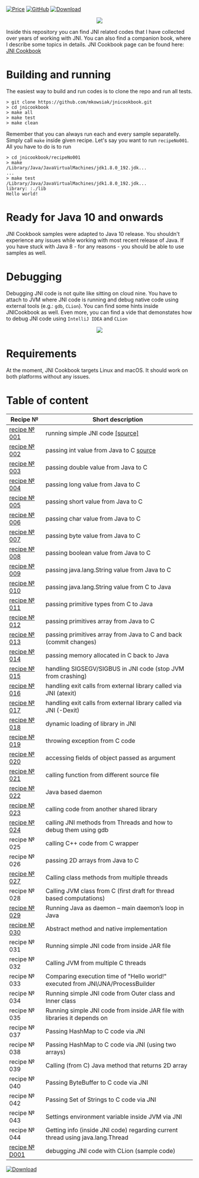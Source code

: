 [![Price](https://img.shields.io/badge/price-FREE-0098f7.svg)](https://github.com/mkowsiak/jnicookbook/blob/master/LICENSE.md)
[![GitHub](https://img.shields.io/github/license/mashape/apistatus.svg)](https://github.com/mkowsiak/jnicookbook/blob/master/LICENSE.md)
[![Download](https://img.shields.io/badge/download-click%20here-red.svg)](https://github.com/mkowsiak/jnicookbook/archive/master.zip)
<p align="center">
  <img src="https://raw.githubusercontent.com/mkowsiak/jnicookbook/master/image/JNICookbook.png">
</p>

Inside this repository you can find JNI related codes that I have collected over years of working with JNI. You can also find a companion book, where I describe some topics in details.  JNI Cookbook page can be found here: [JNI Cookbook](http://jnicookbook.owsiak.org)

# Building and running

The easiest way to build and run codes is to clone the repo and run all tests.

    > git clone https://github.com/mkowsiak/jnicookbook.git
    > cd jnicookbook
    > make all
    > make test
    > make clean
    
Remember that you can always run each and every sample separatelly. Simply call `make` inside given recipe. Let's say you want to run `recipeNo001`. All you have to do is to run

    > cd jnicookbook/recipeNo001
    > make
    /Library/Java/JavaVirtualMachines/jdk1.8.0_192.jdk...
    ...
    > make test
    /Library/Java/JavaVirtualMachines/jdk1.8.0_192.jdk...
    library: :./lib
    Hello world!
    
# Ready for Java 10 and onwards

JNI Cookbook samples were adapted to Java 10 release. You shouldn't experience any issues while working with most recent release of Java. If you have stuck with Java 8 - for any reasons - you should be able to use samples as well.

# Debugging

Debugging JNI code is not quite like sitting on cloud nine. You have to attach to JVM where JNI code is running and debug native code using external tools (e.g.: `gdb`, `CLion`). You can find some hints inside JNICookbook as well. Even more, you can find a vide that demonstates how to debug JNI code using `IntelliJ IDEA` and `CLion`

<p align="center">
  <a href="https://youtu.be/8Cjeq4l5COU"><img src="https://raw.githubusercontent.com/mkowsiak/jnicookbook/master/image/debug.png"></a>
</p>

# Requirements

At the moment, JNI Cookbook targets Linux and macOS. It should work on both platforms without any issues.

# Table of content

|Recipe № | Short description |
|---|---|
|[recipe № 001](http://jnicookbook.owsiak.org/recipe-No-001/)|running simple JNI code [[source]](https://github.com/mkowsiak/jnicookbook/tree/master/recipeNo001)|
|[recipe № 002](http://jnicookbook.owsiak.org/recipe-No-002/)|passing int value from Java to C [source](https://github.com/mkowsiak/jnicookbook/tree/master/recipeNo001)|
|[recipe № 003](http://jnicookbook.owsiak.org/recipe-No-003/)|passing double value from Java to C|
|[recipe № 004](http://jnicookbook.owsiak.org/recipe-No-004/)|passing long value from Java to C|
|[recipe № 005](http://jnicookbook.owsiak.org/recipe-No-005/)|passing short value from Java to C|
|[recipe № 006](http://jnicookbook.owsiak.org/recipe-No-006/)|passing char value from Java to C|
|[recipe № 007](http://jnicookbook.owsiak.org/recipe-No-007/)|passing byte value from Java to C|
|[recipe № 008](http://jnicookbook.owsiak.org/recipe-No-008/)|passing boolean value from Java to C|
|[recipe № 009](http://jnicookbook.owsiak.org/recipe-No-009/)|passing java.lang.String value from Java to C|
|[recipe № 010](http://jnicookbook.owsiak.org/recipe-No-010/)|passing java.lang.String value from C to Java|
|[recipe № 011](http://jnicookbook.owsiak.org/recipe-No-011/)|passing primitive types from C to Java|
|[recipe № 012](http://jnicookbook.owsiak.org/recipe-No-012/)|passing primitives array from Java to C|
|[recipe № 013](http://jnicookbook.owsiak.org/recipe-No-013/)|passing primitives array from Java to C and back (commit changes)|
|[recipe № 014](http://jnicookbook.owsiak.org/recipe-No-014/)|passing memory allocated in C back to Java|
|[recipe № 015](http://jnicookbook.owsiak.org/recipe-No-015/)|handling SIGSEGV/SIGBUS in JNI code (stop JVM from crashing)|
|[recipe № 016](http://jnicookbook.owsiak.org/recipe-No-016/)|handling exit calls from external library called via JNI (atexit)|
|[recipe № 017](http://jnicookbook.owsiak.org/recipe-No-017/)|handling exit calls from external library called via JNI (-Dexit)|
|[recipe № 018](http://jnicookbook.owsiak.org/recipe-No-018)|dynamic loading of library in JNI|
|[recipe № 019](http://jnicookbook.owsiak.org/recipe-No-019/)|throwing exception from C code|
|[recipe № 020](http://jnicookbook.owsiak.org/recipe-No-020/)|accessing fields of object passed as argument|
|[recipe № 021](http://jnicookbook.owsiak.org/recipe-No-021/)|calling function from different source file|
|[recipe № 022](http://jnicookbook.owsiak.org/recipe-No-022/)|Java based daemon|
|[recipe № 023](http://jnicookbook.owsiak.org/recipe-No-023/)|calling code from another shared library|
|[recipe № 024](http://jnicookbook.owsiak.org/recipe-No-024/)|calling JNI methods from Threads and how to debug them using gdb|
|recipe № 025|calling C++ code from C wrapper|
|recipe № 026|passing 2D arrays from Java to C|
|[recipe № 027](http://jnicookbook.owsiak.org/recipe-no-027/)|Calling class methods from multiple threads|
|recipe № 028|Calling JVM class from C (first draft for thread based computations)|
|[recipe № 029](http://jnicookbook.owsiak.org/recipe-no-029/)|Running Java as daemon – main daemon’s loop in Java|
|[recipe № 030](http://jnicookbook.owsiak.org/recipe-no-030/)|Abstract method and native implementation|
|recipe № 031|Running simple JNI code from inside JAR file|
|recipe № 032|Calling JVM from multiple C threads|
|recipe № 033|Comparing execution time of "Hello world!" executed from JNI/JNA/ProcessBuilder|
|recipe № 034|Running simple JNI code from Outer class and Inner class|
|recipe № 035|Running simple JNI code from inside JAR file with libraries it depends on|
|recipe № 037|Passing HashMap to C code via JNI|
|recipe № 038|Passing HashMap to C code via JNI (using two arrays)|
|recipe № 039|Calling (from C) Java method that returns 2D array |
|recipe № 040|Passing ByteBuffer to C code via JNI|
|recipe № 042|Passing Set of Strings to C code via JNI|
|recipe № 043|Settings environment variable inside JVM via JNI|
|recipe № 044|Getting info (inside JNI code) regarding current thread using java.lang.Thread|
|[recipe № D001](http://jnicookbook.owsiak.org/recipe-No-D001/)|debugging JNI code with CLion (sample code)|
[![Download](https://img.shields.io/badge/download-click%20here-red.svg)](https://github.com/mkowsiak/jnicookbook/archive/master.zip)
